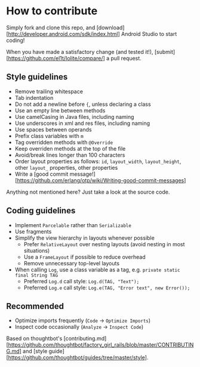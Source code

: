 # How to contribute

Simply fork and clone this repo, and [download][http://developer.android.com/sdk/index.html] Android Studio to start coding!

When you have made a satisfactory change (and tested it!), [submit][https://github.com/el1t/Iolite/compare/] a pull request.

## Style guidelines

* Remove trailing whitespace
* Tab indentation
* Do not add a newline before `{`, unless declaring a class
* Use an empty line between methods
* Use camelCasing in Java files, including naming
* Use underscores in xml and res files, including naming
* Use spaces between operands
* Prefix class variables with `m`
* Tag overridden methods with `@Override`
* Keep overriden methods at the top of the file
* Avoid/break lines longer than 100 characters
* Order layout properties as follows: `id`, `layout_width`, `layout_height`, other `layout_` properties, other properties
* Write a [good commit message!][https://github.com/erlang/otp/wiki/Writing-good-commit-messages]

Anything not mentioned here? Just take a look at the source code.

## Coding guidelines

* Implement `Parcelable` rather than `Serializable`
* Use fragments
* Simplify the view hierarchy in layouts whenever possible
  * Prefer `RelativeLayout` over nesting layouts (avoid nesting in most situations)
  * Use a `FrameLayout` if possible to reduce overhead
  * Remove unnecessary top-level layouts
* When calling `Log`, use a class variable as a tag, e.g. `private static final String TAG`
  * Preferred `Log.d` call style: `Log.d(TAG, "Text");`
  * Preferred `Log.e` call style: `Log.e(TAG, "Error text", new Error());`

## Recommended

* Optimize imports frequently (`Code` -> `Optimize Imports`)
* Inspect code occasionally (`Analyze` -> `Inspect Code`)

Based on thoughtbot's [contributing.md][https://github.com/thoughtbot/factory_girl_rails/blob/master/CONTRIBUTING.md] and [style guide][https://github.com/thoughtbot/guides/tree/master/style].